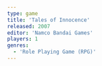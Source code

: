 ```yaml
---
type: game
title: 'Tales of Innocence'
released: 2007
editor: 'Namco Bandai Games'
players: 1
genres:
  - 'Role Playing Game (RPG)'
---
```

